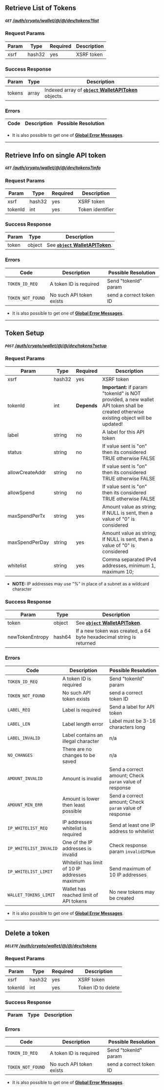 
## Retrieve List of Tokens
##### `GET`  [/auth/crypto/wallet/@/@/dev/tokens?list]()

### Request Params

Param | Type | Required | Description
--- | --- | --- | ---
xsrf | hash32 | yes | XSRF token

### Success Response

Param | Type |  Description
--- | --- | --- 
tokens | array | Indexed array of [**`object` WalletAPIToken**](../../../../../models/CRYPTO.md#object-walletapitoken) objects.

### Errors

Code | Description| Possible Resolution
--- | --- | ---

* It is also possible to get one of [**Global Error Messages**](../../../../../README.md#global-error-messages).

---

## Retrieve Info on single API token
##### `GET`  [/auth/crypto/wallet/@/@/dev/tokens?info]()

### Request Params

Param | Type | Required | Description
--- | --- | --- | ---
xsrf | hash32 | yes | XSRF token
tokenId | int | yes | Token identifier

### Success Response

Param | Type |  Description
--- | --- | --- 
token | object | See [**`object` WalletAPIToken**](../../../../../models/CRYPTO.md#object-walletapitoken).

### Errors

Code | Description| Possible Resolution
--- | --- | ---
`TOKEN_ID_REQ` | A token ID is required | Send "tokenId" param
`TOKEN_NOT_FOUND` | No such API token exists | send a correct token ID

* It is also possible to get one of [**Global Error Messages**](../../../../../README.md#global-error-messages).

---

## Token Setup
##### `POST`  [/auth/crypto/wallet/@/@/dev/tokens?setup]()

### Request Params

Param | Type | Required | Description
--- | --- | --- | ---
xsrf | hash32 | yes | XSRF token
tokenId | int | **Depends** | **Important:** if param "tokenId" is NOT provided, a new wallet API token shall be created otherwise existing object will be updated!
label | string | no | A label for this API token
status | string | no | If value sent is "on" then its considered TRUE otherwise FALSE
allowCreateAddr | string | no | If value sent is "on" then its considered TRUE otherwise FALSE
allowSpend | string | no | If value sent is "on" then its considered TRUE otherwise FALSE
maxSpendPerTx | string | yes | Amount value as string; If NULL is sent, then a value of "0" is considered
maxSpendPerDay | string | yes | Amount value as string; If NULL is sent, then a value of "0" is considered
whitelist | string | yes | Comma separated IPv4 addresses, minimum 1, maximum 10;

* **NOTE:** IP addresses may use "%" in place of a subnet as a wildcard character

### Success Response

Param | Type |  Description
--- | --- | --- 
token | object | See [**`object` WalletAPIToken**](../../../../../models/CRYPTO.md#object-walletapitoken).
newTokenEntropy | hash64 | If a new token was created, a 64 byte hexadecimal string is returned

### Errors

Code | Description| Possible Resolution
--- | --- | ---
`TOKEN_ID_REQ` | A token ID is required | Send "tokenId" param
`TOKEN_NOT_FOUND` | No such API token exists | send a correct token ID
`LABEL_REQ` | Label is required | Send a label for API token 
`LABEL_LEN` | Label length error | Label must be 3-16 characters long
`LABEL_INVALID` | Label contains an illegal character | n/a
`NO_CHANGES` | There are no changes to be saved | n/a
`AMOUNT_INVALID` | Amount is invalid | Send a correct amount; Check `param` value of response
`AMOUNT_MIN_ERR` | Amount is lower then least possible | Send a correct amount; Check `param` value of response
`IP_WHITELIST_REQ` | IP addresses whitelist is required | Send at least one IP address to whitelist
`IP_WHITELIST_INVALID` | One of the IP addresses is invalid | Check response param `invalidIPNum` 
`IP_WHITELIST_LIMIT` | Whitelist has limit of 10 IP addresses maximum | Send maximum of 10 IP addresses
`WALLET_TOKENS_LIMIT` | Wallet has reached limit of API tokens | No new tokens may be created

* It is also possible to get one of [**Global Error Messages**](../../../../../README.md#global-error-messages).

---

## Delete a token
##### `DELETE`  [/auth/crypto/wallet/@/@/dev/tokens]()

### Request Params

Param | Type | Required | Description
--- | --- | --- | ---
xsrf | hash32 | yes | XSRF token
tokenId | int | yes | Token ID to delete

### Success Response

Param | Type |  Description
--- | --- | --- 

### Errors

Code | Description| Possible Resolution
--- | --- | ---
`TOKEN_ID_REQ` | A token ID is required | Send "tokenId" param
`TOKEN_NOT_FOUND` | No such API token exists | send a correct token ID

* It is also possible to get one of [**Global Error Messages**](../../../../../README.md#global-error-messages).